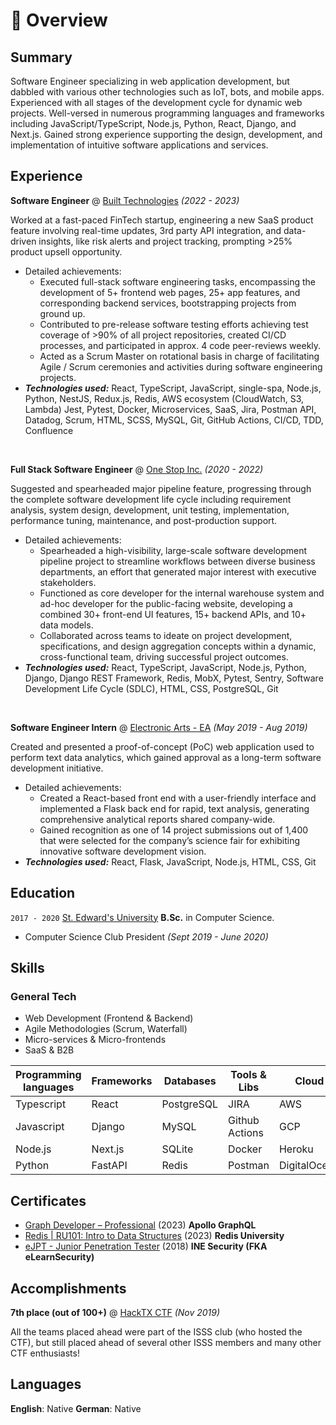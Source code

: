 # 📖 Overview

## Summary

Software Engineer specializing in web application development, but dabbled with various other technologies such as IoT, bots, and mobile apps. Experienced with all stages of the development cycle for dynamic web projects. Well-versed in numerous programming languages and frameworks including JavaScript/TypeScript, Node.js, Python, React, Django, and Next.js. Gained strong experience supporting the design, development, and implementation of intuitive software applications and services.

## Experience

**Software Engineer** @ [Built Technologies](https://getbuilt.com/) _(2022 - 2023)_

Worked at a fast-paced FinTech startup, engineering a new SaaS product feature involving real-time updates, 3rd party API integration, and data-driven insights, like risk alerts and project tracking, prompting >25% product upsell opportunity.

- Detailed achievements:
  - Executed full-stack software engineering tasks, encompassing the development of 5+ frontend web pages, 25+ app features, and corresponding backend services, bootstrapping projects from ground up.
  - Contributed to pre-release software testing efforts achieving test coverage of >90% of all project repositories, created CI/CD processes, and participated in approx. 4 code peer-reviews weekly.
  - Acted as a Scrum Master on rotational basis in charge of facilitating Agile / Scrum ceremonies and activities during software engineering projects.
- _**Technologies used:**_ React, TypeScript, JavaScript, single-spa, Node.js, Python, NestJS, Redux.js, Redis, AWS ecosystem (CloudWatch, S3, Lambda) Jest, Pytest, Docker, Microservices, SaaS, Jira, Postman API, Datadog, Scrum, HTML, SCSS, MySQL, Git, GitHub Actions, CI/CD, TDD, Confluence

&nbsp;

**Full Stack Software Engineer** @ [One Stop Inc.](https://onestopinc.com/) _(2020 - 2022)_

Suggested and spearheaded major pipeline feature, progressing through the complete software development life cycle including requirement analysis, system design, development, unit testing, implementation, performance tuning, maintenance, and post-production support.

- Detailed achievements:
  - Spearheaded a high-visibility, large-scale software development pipeline project to streamline workflows between diverse business departments, an effort that generated major interest with executive stakeholders.
  - Functioned as core developer for the internal warehouse system and ad-hoc developer for the public-facing website, developing a combined 30+ front-end UI features, 15+ backend APIs, and 10+ data models.
  - Collaborated across teams to ideate on project development, specifications, and design aggregation concepts within a dynamic, cross-functional team, driving successful project outcomes.
- _**Technologies used:**_ React, TypeScript, JavaScript, Node.js, Python, Django, Django REST Framework, Redis, MobX, Pytest, Sentry, Software Development Life Cycle (SDLC), HTML, CSS, PostgreSQL, Git

&nbsp;

**Software Engineer Intern** @ [Electronic Arts - EA](https://www.ea.com/) _(May 2019 - Aug 2019)_

Created and presented a proof-of-concept (PoC) web application used to perform text data analytics, which gained approval as a long-term software development initiative.

- Detailed achievements:
  - Created a React-based front end with a user-friendly interface and implemented a Flask back end for rapid, text analysis, generating comprehensive analytical reports shared company-wide.
  - Gained recognition as one of 14 project submissions out of 1,400 that were selected for the company’s science fair for exhibiting innovative software development vision.
- _**Technologies used:**_ React, Flask, JavaScript, Node.js, HTML, CSS, Git

## Education

`2017 - 2020` [St. Edward's University](https://www.stedwards.edu/) **B.Sc.** in Computer Science.

- Computer Science Club President _(Sept 2019 - June 2020)_

## Skills

### General Tech

- Web Development (Frontend & Backend)
- Agile Methodologies (Scrum, Waterfall)
- Micro-services & Micro-frontends
- SaaS & B2B

| Programming languages | Frameworks | Databases  | Tools & Libs   | Cloud        |
| --------------------- | ---------- | ---------- | -------------- | ------------ |
| Typescript            | React      | PostgreSQL | JIRA           | AWS          |
| Javascript            | Django     | MySQL      | Github Actions | GCP          |
| Node.js               | Next.js    | SQLite     | Docker         | Heroku       |
| Python                | FastAPI    | Redis      | Postman        | DigitalOcean |

## Certificates

- [Graph Developer – Professional](https://www.apollographql.com/tutorials/certifications/eecca9ff-d061-4c35-a5ec-72f18295f6a9) (2023)
  **Apollo GraphQL**
- [Redis | RU101: Intro to Data Structures](https://university.redis.com/certificates/b97b484104384f398c5f46f35ab318a6) (2023)
  **Redis University**
- [eJPT - Junior Penetration Tester](https://verified.elearnsecurity.com/certificates/c9372b00-794b-4afd-af14-6e8b7f72af48) (2018)
  **INE Security (FKA eLearnSecurity)**

## Accomplishments

**7th place (out of 100+)** @ [HackTX CTF](https://hacktx.com/19/) _(Nov 2019)_

All the teams placed ahead were part of the ISSS club (who hosted the CTF), but still placed ahead of several other ISSS members and many other CTF enthusiasts!

## Languages

**English**: Native
**German**: Native
